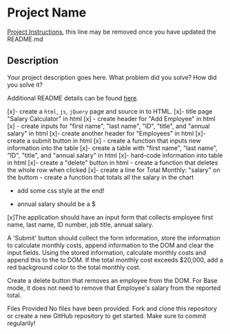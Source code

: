# Project Name

[Project Instructions](./INSTRUCTIONS.md), this line may be removed once you have updated the README.md

## Description

Your project description goes here. What problem did you solve? How did you solve it?

Additional README details can be found [here](https://github.com/PrimeAcademy/github-finalization-assignment).

[x]- create a `html`, `js`, `jQuery` page and source in to HTML.
[x]- title page "Salary Calculator" in html
  [x]  - create header for "Add Employee" in html
      [x]  - create inputs for "first name", "last name", "ID", "title", and "annual salary" in html
    [x]- create another header for "Employees" in html
        [x]- create a submit button in html
           [x] - create a function that inputs new information into the table
[x]- create a table with "first name", "last name", "ID", "title", and "annual salary" in html
    [x]- hard-code information into table in html
    [x]- create a "delete" button in html
        - create a function that deletes the whole row when clicked
[x]- create a line for Total Monthly: "salary" on the buttom
    - create a function that totals all the salary in the chart
- add some css style at the end!

- annual salary should be a $

[x]The application should have an input form that collects employee first name, last name, ID number, job title, annual salary.

A 'Submit' button should collect the form information, store the information to calculate monthly costs, append information to the DOM and clear the input fields. Using the stored information, calculate monthly costs and append this to the to DOM. If the total monthly cost exceeds $20,000, add a red background color to the total monthly cost.

Create a delete button that removes an employee from the DOM. For Base mode, it does not need to remove that Employee's salary from the reported total.

Files Provided
No files have been provided. Fork and clone this repository or create a new GitHub repository to get started. Make sure to commit regularily!